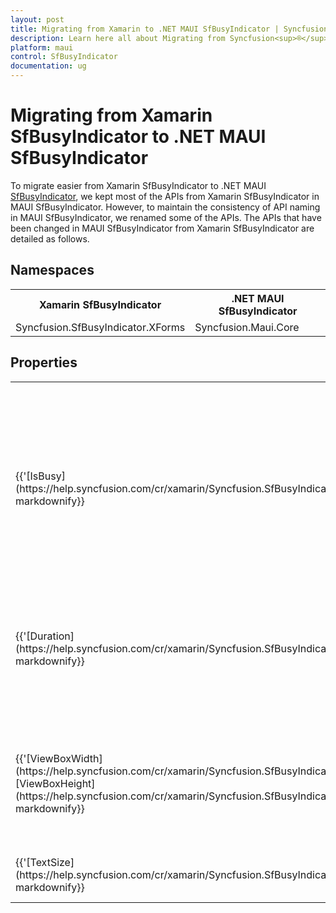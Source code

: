 ```yaml
---
layout: post
title: Migrating from Xamarin to .NET MAUI SfBusyIndicator | Syncfusion<sup>®</sup> 
description: Learn here all about Migrating from Syncfusion<sup>®</sup> Xamarin BusyIndicator to Syncfusion<sup>®</sup> .NET MAUI BusyIndicator control and more.
platform: maui
control: SfBusyIndicator
documentation: ug
---  
```


# Migrating from Xamarin SfBusyIndicator to .NET MAUI SfBusyIndicator 

To migrate easier from Xamarin SfBusyIndicator to .NET MAUI [SfBusyIndicator](https://help.syncfusion.com/cr/maui/Syncfusion.Maui.Core.SfBusyIndicator.html), we kept most of the APIs from Xamarin SfBusyIndicator in MAUI SfBusyIndicator. However, to maintain the consistency of API naming in MAUI SfBusyIndicator, we renamed some of the APIs. The APIs that have been changed in MAUI SfBusyIndicator from Xamarin SfBusyIndicator are detailed as follows.

## Namespaces 

<table>
<tr>
<th>Xamarin SfBusyIndicator</th>
<th>.NET MAUI SfBusyIndicator</th></tr>
<tr>
<td>Syncfusion.SfBusyIndicator.XForms</td>
<td>Syncfusion.Maui.Core</td></tr>
</table>

## Properties

<table> 
<tr>
<th>Xamarin SfBusyIndicator</th>
<th>.NET MAUI SfBusyIndicator</th>
<th>Description</th></tr>
<tr>
<td> {{'[IsBusy](https://help.syncfusion.com/cr/xamarin/Syncfusion.SfBusyIndicator.XForms.SfBusyIndicator.html#Syncfusion_SfBusyIndicator_XForms_SfBusyIndicator_IsBusy)'| markdownify}} </td>
<td>{{'[IsRunning](https://help.syncfusion.com/cr/maui/Syncfusion.Maui.Core.SfBusyIndicator.html#Syncfusion_Maui_Core_SfBusyIndicator_IsRunning)'| markdownify}} </td>
<td>Gets or sets a value of the IsRunning property in busy indicator. It determines whether the animation of indicator to be shown or not.</td></tr>
<tr>
<td>{{'[Duration](https://help.syncfusion.com/cr/xamarin/Syncfusion.SfBusyIndicator.XForms.SfBusyIndicator.html#Syncfusion_SfBusyIndicator_XForms_SfBusyIndicator_Duration)'| markdownify}} </td>
<td>{{'[DurationFactor](https://help.syncfusion.com/cr/maui/Syncfusion.Maui.Core.SfBusyIndicator.html#Syncfusion_Maui_Core_SfBusyIndicator_DurationFactor)'| markdownify}} </td>
<td>Gets or sets the value of the duration property. It is used to change the speed of animation to finish a cycle.</td></tr>
<tr>
<td>{{'[ViewBoxWidth](https://help.syncfusion.com/cr/xamarin/Syncfusion.SfBusyIndicator.XForms.SfBusyIndicator.html#Syncfusion_SfBusyIndicator_XForms_SfBusyIndicator_ViewBoxWidth) [ViewBoxHeight](https://help.syncfusion.com/cr/xamarin/Syncfusion.SfBusyIndicator.XForms.SfBusyIndicator.html#Syncfusion_SfBusyIndicator_XForms_SfBusyIndicator_ViewBoxHeight)'| markdownify}}</td>
<td>{{'[SizeFactor](https://help.syncfusion.com/cr/maui/Syncfusion.Maui.Core.SfBusyIndicator.html#Syncfusion_Maui_Core_SfBusyIndicator_SizeFactor)'| markdownify}}</td>
<td>Gets or set the size factor of the indicator. This is not applicable for all animation types.</td></tr>
<tr>
<td>{{'[TextSize](https://help.syncfusion.com/cr/xamarin/Syncfusion.SfBusyIndicator.XForms.SfBusyIndicator.html#Syncfusion_SfBusyIndicator_XForms_SfBusyIndicator_TextSize)'| markdownify}}</td>
<td>{{'[FontSize](https://help.syncfusion.com/cr/maui/Syncfusion.Maui.Core.SfBusyIndicator.html#Syncfusion_Maui_Core_SfBusyIndicator_FontSize)'| markdownify}}</td>
<td>Gets or sets the font size of the title text.</td></tr>
</table> 
